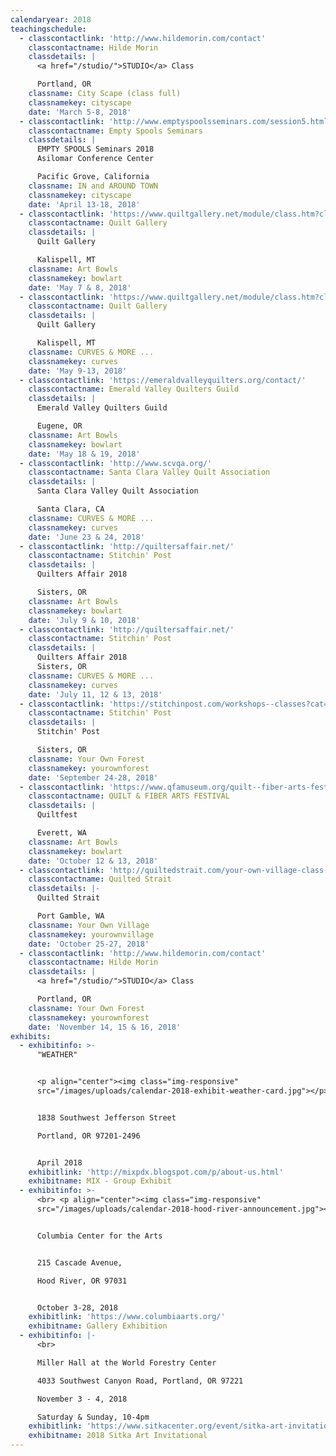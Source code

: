 ```yaml
---
calendaryear: 2018
teachingschedule:
  - classcontactlink: 'http://www.hildemorin.com/contact'
    classcontactname: Hilde Morin
    classdetails: |
      <a href="/studio/">STUDIO</a> Class

      Portland, OR
    classname: City Scape (class full)
    classnamekey: cityscape
    date: 'March 5-8, 2018'
  - classcontactlink: 'http://www.emptyspoolsseminars.com/session5.html'
    classcontactname: Empty Spools Seminars
    classdetails: |
      EMPTY SPOOLS Seminars 2018
      Asilomar Conference Center

      Pacific Grove, California
    classname: IN and AROUND TOWN
    classnamekey: cityscape
    date: 'April 13-18, 2018'
  - classcontactlink: 'https://www.quiltgallery.net/module/class.htm?classId=148401'
    classcontactname: Quilt Gallery
    classdetails: |
      Quilt Gallery

      Kalispell, MT
    classname: Art Bowls
    classnamekey: bowlart
    date: 'May 7 & 8, 2018'
  - classcontactlink: 'https://www.quiltgallery.net/module/class.htm?classId=148407'
    classcontactname: Quilt Gallery
    classdetails: |
      Quilt Gallery

      Kalispell, MT
    classname: CURVES & MORE ...
    classnamekey: curves
    date: 'May 9-13, 2018'
  - classcontactlink: 'https://emeraldvalleyquilters.org/contact/'
    classcontactname: Emerald Valley Quilters Guild
    classdetails: |
      Emerald Valley Quilters Guild

      Eugene, OR
    classname: Art Bowls
    classnamekey: bowlart
    date: 'May 18 & 19, 2018'
  - classcontactlink: 'http://www.scvqa.org/'
    classcontactname: Santa Clara Valley Quilt Association
    classdetails: |
      Santa Clara Valley Quilt Association

      Santa Clara, CA
    classname: CURVES & MORE ...
    classnamekey: curves
    date: 'June 23 & 24, 2018'
  - classcontactlink: 'http://quiltersaffair.net/'
    classcontactname: Stitchin' Post
    classdetails: |
      Quilters Affair 2018

      Sisters, OR
    classname: Art Bowls
    classnamekey: bowlart
    date: 'July 9 & 10, 2018'
  - classcontactlink: 'http://quiltersaffair.net/'
    classcontactname: Stitchin' Post
    classdetails: |
      Quilters Affair 2018
      Sisters, OR
    classname: CURVES & MORE ...
    classnamekey: curves
    date: 'July 11, 12 & 13, 2018'
  - classcontactlink: 'https://stitchinpost.com/workshops--classes?cat=90'
    classcontactname: Stitchin' Post
    classdetails: |
      Stitchin' Post

      Sisters, OR
    classname: Your Own Forest
    classnamekey: yourownforest
    date: 'September 24-28, 2018'
  - classcontactlink: 'https://www.qfamuseum.org/quilt--fiber-arts-festival-2018.html'
    classcontactname: QUILT & FIBER ARTS FESTIVAL
    classdetails: |
      Quiltfest

      Everett, WA
    classname: Art Bowls
    classnamekey: bowlart
    date: 'October 12 & 13, 2018'
  - classcontactlink: 'http://quiltedstrait.com/your-own-village-class'
    classcontactname: Quilted Strait
    classdetails: |-
      Quilted Strait

      Port Gamble, WA
    classname: Your Own Village
    classnamekey: yourownvillage
    date: 'October 25-27, 2018'
  - classcontactlink: 'http://www.hildemorin.com/contact'
    classcontactname: Hilde Morin
    classdetails: |
      <a href="/studio/">STUDIO</a> Class

      Portland, OR
    classname: Your Own Forest
    classnamekey: yourownforest
    date: 'November 14, 15 & 16, 2018'
exhibits:
  - exhibitinfo: >-
      "WEATHER"


      <p align="center"><img class="img-responsive"
      src="/images/uploads/calendar-2018-exhibit-weather-card.jpg"></p>


      1838 Southwest Jefferson Street

      Portland, OR 97201-2496


      April 2018
    exhibitlink: 'http://mixpdx.blogspot.com/p/about-us.html'
    exhibitname: MIX - Group Exhibit
  - exhibitinfo: >-
      <br> <p align="center"><img class="img-responsive"
      src="/images/uploads/calendar-2018-hood-river-announcement.jpg"></p>


      Columbia Center for the Arts


      215 Cascade Avenue,

      Hood River, OR 97031


      October 3-28, 2018
    exhibitlink: 'https://www.columbiaarts.org/'
    exhibitname: Gallery Exhibition
  - exhibitinfo: |-
      <br>

      Miller Hall at the World Forestry Center

      4033 Southwest Canyon Road, Portland, OR 97221

      November 3 - 4, 2018

      Saturday & Sunday, 10-4pm
    exhibitlink: 'https://www.sitkacenter.org/event/sitka-art-invitational'
    exhibitname: 2018 Sitka Art Invitational
---
```


